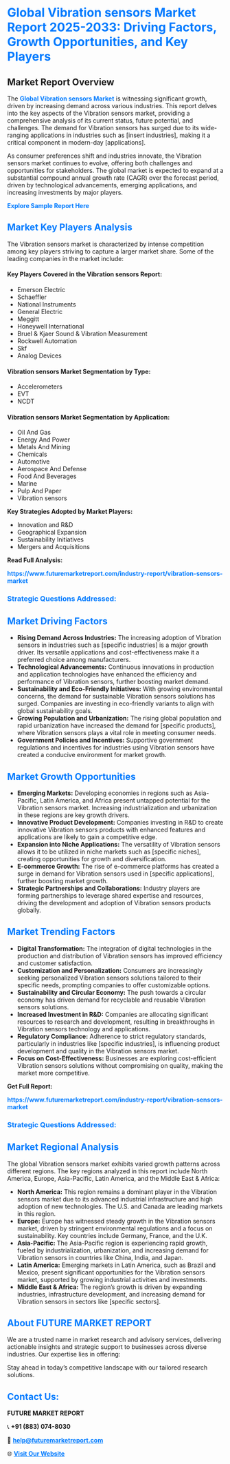 <h1 style="color: #007BFF;">Global Vibration sensors Market Report 2025-2033: Driving Factors, Growth Opportunities, and Key Players</h1>

<section id="overview">
<h2>Market Report Overview</h2>
<p>The <a href="https://www.futuremarketreport.com/industry-report/vibration-sensors-market" style="color: #007BFF; text-decoration: none;"><strong>Global Vibration sensors Market</strong></a> is witnessing significant growth, driven by increasing demand across various industries. This report delves into the key aspects of the Vibration sensors market, providing a comprehensive analysis of its current status, future potential, and challenges. The demand for Vibration sensors has surged due to its wide-ranging applications in industries such as [insert industries], making it a critical component in modern-day [applications].</p>
<p>As consumer preferences shift and industries innovate, the Vibration sensors market continues to evolve, offering both challenges and opportunities for stakeholders. The global market is expected to expand at a substantial compound annual growth rate (CAGR) over the forecast period, driven by technological advancements, emerging applications, and increasing investments by major players.</p>
</section>

<section id="overview">
<p><a href="https://www.futuremarketreport.com/request-sample/reportId=128044" style="color: #007BFF; text-decoration: none;"><strong>Explore Sample Report Here</strong></a></p>
</section>

<section id="key-players">
<h2 style="color: #007BFF;">Market Key Players Analysis</h2>
<p>The Vibration sensors market is characterized by intense competition among key players striving to capture a larger market share. Some of the leading companies in the market include:</p>
<h4>Key Players Covered in the Vibration sensors Report:</h4>
<ul><li>Emerson Electric</li><li>Schaeffler</li><li>National Instruments</li><li>General Electric</li><li>Meggitt</li><li>Honeywell International</li><li>Bruel &amp; Kjaer Sound &amp; Vibration Measurement</li><li>Rockwell Automation</li><li>Skf</li><li>Analog Devices</li></ul>
<h4>Vibration sensors Market Segmentation by Type:</h4>
<ul><li>Accelerometers</li><li>EVT</li><li>NCDT</li></ul>

<h4>Vibration sensors Market Segmentation by Application:</h4>
<ul><li>Oil And Gas</li><li>Energy And Power</li><li>Metals And Mining</li><li>Chemicals</li><li>Automotive</li><li>Aerospace And Defense</li><li>Food And Beverages</li><li>Marine</li><li>Pulp And Paper</li><li>Vibration sensors</li></ul>
<p><strong>Key Strategies Adopted by Market Players:</strong></p>
<ul>
<li>Innovation and R&D</li>
<li>Geographical Expansion</li>
<li>Sustainability Initiatives</li>
<li>Mergers and Acquisitions</li>
</ul>
</section>

<section>
<p><strong>Read Full Analysis: </strong></p><a href="https://www.futuremarketreport.com/industry-report/vibration-sensors-market" style="color: #007BFF; text-decoration: none;"><strong>https://www.futuremarketreport.com/industry-report/vibration-sensors-market</strong></a>
<h3 style="color: #007BFF;">Strategic Questions Addressed:</h3>
</section>

<section id="driving-factors">
<h2 style="color: #007BFF;">Market Driving Factors</h2>
<ul>
<li><strong>Rising Demand Across Industries:</strong> The increasing adoption of Vibration sensors in industries such as [specific industries] is a major growth driver. Its versatile applications and cost-effectiveness make it a preferred choice among manufacturers.</li>
<li><strong>Technological Advancements:</strong> Continuous innovations in production and application technologies have enhanced the efficiency and performance of Vibration sensors, further boosting market demand.</li>
<li><strong>Sustainability and Eco-Friendly Initiatives:</strong> With growing environmental concerns, the demand for sustainable Vibration sensors solutions has surged. Companies are investing in eco-friendly variants to align with global sustainability goals.</li>
<li><strong>Growing Population and Urbanization:</strong> The rising global population and rapid urbanization have increased the demand for [specific products], where Vibration sensors plays a vital role in meeting consumer needs.</li>
<li><strong>Government Policies and Incentives:</strong> Supportive government regulations and incentives for industries using Vibration sensors have created a conducive environment for market growth.</li>
</ul>
</section>

<section id="growth-opportunities">
<h2 style="color: #007BFF;">Market Growth Opportunities</h2>
<ul>
<li><strong>Emerging Markets:</strong> Developing economies in regions such as Asia-Pacific, Latin America, and Africa present untapped potential for the Vibration sensors market. Increasing industrialization and urbanization in these regions are key growth drivers.</li>
<li><strong>Innovative Product Development:</strong> Companies investing in R&D to create innovative Vibration sensors products with enhanced features and applications are likely to gain a competitive edge.</li>
<li><strong>Expansion into Niche Applications:</strong> The versatility of Vibration sensors allows it to be utilized in niche markets such as [specific niches], creating opportunities for growth and diversification.</li>
<li><strong>E-commerce Growth:</strong> The rise of e-commerce platforms has created a surge in demand for Vibration sensors used in [specific applications], further boosting market growth.</li>
<li><strong>Strategic Partnerships and Collaborations:</strong> Industry players are forming partnerships to leverage shared expertise and resources, driving the development and adoption of Vibration sensors products globally.</li>
</ul>
</section>

<section id="trending-factors">
<h2 style="color: #007BFF;">Market Trending Factors</h2>
<ul>
<li><strong>Digital Transformation:</strong> The integration of digital technologies in the production and distribution of Vibration sensors has improved efficiency and customer satisfaction.</li>
<li><strong>Customization and Personalization:</strong> Consumers are increasingly seeking personalized Vibration sensors solutions tailored to their specific needs, prompting companies to offer customizable options.</li>
<li><strong>Sustainability and Circular Economy:</strong> The push towards a circular economy has driven demand for recyclable and reusable Vibration sensors solutions.</li>
<li><strong>Increased Investment in R&D:</strong> Companies are allocating significant resources to research and development, resulting in breakthroughs in Vibration sensors technology and applications.</li>
<li><strong>Regulatory Compliance:</strong> Adherence to strict regulatory standards, particularly in industries like [specific industries], is influencing product development and quality in the Vibration sensors market.</li>
<li><strong>Focus on Cost-Effectiveness:</strong> Businesses are exploring cost-efficient Vibration sensors solutions without compromising on quality, making the market more competitive.</li>
</ul>
</section>

<section>
<p><strong>Get Full Report: </strong></p><a href="https://www.futuremarketreport.com/industry-report/vibration-sensors-market" style="color: #007BFF; text-decoration: none;"><strong>https://www.futuremarketreport.com/industry-report/vibration-sensors-market</strong></a>
<h3 style="color: #007BFF;">Strategic Questions Addressed:</h3>
</section>


<section id="regional-analysis">
<h2 style="color: #007BFF;">Market Regional Analysis</h2>
<p>The global Vibration sensors market exhibits varied growth patterns across different regions. The key regions analyzed in this report include North America, Europe, Asia-Pacific, Latin America, and the Middle East & Africa:</p>
<ul>
<li><strong>North America:</strong> This region remains a dominant player in the Vibration sensors market due to its advanced industrial infrastructure and high adoption of new technologies. The U.S. and Canada are leading markets in this region.</li>
<li><strong>Europe:</strong> Europe has witnessed steady growth in the Vibration sensors market, driven by stringent environmental regulations and a focus on sustainability. Key countries include Germany, France, and the U.K.</li>
<li><strong>Asia-Pacific:</strong> The Asia-Pacific region is experiencing rapid growth, fueled by industrialization, urbanization, and increasing demand for Vibration sensors in countries like China, India, and Japan.</li>
<li><strong>Latin America:</strong> Emerging markets in Latin America, such as Brazil and Mexico, present significant opportunities for the Vibration sensors market, supported by growing industrial activities and investments.</li>
<li><strong>Middle East & Africa:</strong> The region’s growth is driven by expanding industries, infrastructure development, and increasing demand for Vibration sensors in sectors like [specific sectors].</li>
</ul>
</section>

<footer>
<h2 style="color: #007BFF;">About FUTURE MARKET REPORT</h2>
<p>We are a trusted name in market research and advisory services, delivering actionable insights and strategic support to businesses across diverse industries. Our expertise lies in offering:</p>

<p>Stay ahead in today’s competitive landscape with our tailored research solutions.</p>

<h2 style="color: #007BFF;">Contact Us:</h2>
<p><strong>FUTURE MARKET REPORT</strong></p>
<p>📞 <strong>+91 (883) 074-8030</strong></p>
<p>📧 <strong><a href="mailto:help@futuremarketreport.com" style="color: #007BFF;">help@futuremarketreport.com</a></strong></p>
<p>🌐 <strong><a href="https://www.futuremarketreport.com/" style="color: #007BFF;">Visit Our Website</a></strong></p>
</footer>